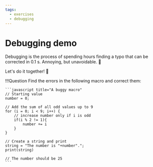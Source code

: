 ```yaml
---
tags:
  - exercises
  - debugging
---
```

# Debugging demo

Debugging is the process of spending hours finding a typo that can be
corrected in 0.1 s. Annoying, but unavoidable. :bug:

Let's do it together! :muscle:

!!!Question
    Find the errors in the following macro and correct them:

    ```javascript title="A buggy macro"
    // Starting value
    number = 0;

    // Add the sum of all odd values up to 9
    for (i = 0; i < 9; i++) {
        // increase number only if i is odd
        if(i % 2 != 1){
            number += i
        }
    }

    // Create a string and print
    string = "The number is "+number".";
    print(string)

    // The number should be 25
    ```
